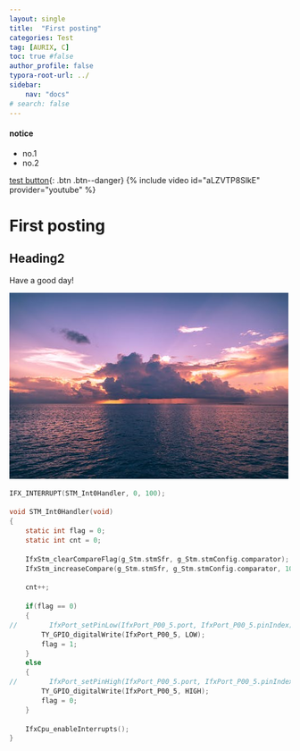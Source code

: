 ```yaml
---
layout: single
title:  "First posting"
categories: Test
tag: [AURIX, C]
toc: true #false
author_profile: false
typora-root-url: ../
sidebar:
    nav: "docs"
# search: false
---
```

<div class="notice--success">
    <h4>notice</h4>
    <ul>
        <li>no.1</li>
        <li>no.2</li>
    </ul>
</div>

[test button](https://google.com){: .btn .btn--danger}
{% include video id="aLZVTP8SlkE" provider="youtube" %}

# First posting

## Heading2

Have a good day!

![pexels-photo-2775196](/images/2023-05-01-first/pexels-photo-2775196-1682933483513-6.jpeg)

``` c
IFX_INTERRUPT(STM_Int0Handler, 0, 100);

void STM_Int0Handler(void)
{
    static int flag = 0;
    static int cnt = 0;

    IfxStm_clearCompareFlag(g_Stm.stmSfr, g_Stm.stmConfig.comparator);
    IfxStm_increaseCompare(g_Stm.stmSfr, g_Stm.stmConfig.comparator, 100000000u);

    cnt++;

    if(flag == 0)
    {
//        IfxPort_setPinLow(IfxPort_P00_5.port, IfxPort_P00_5.pinIndex);
        TY_GPIO_digitalWrite(IfxPort_P00_5, LOW);
        flag = 1;
    }
    else
    {
//        IfxPort_setPinHigh(IfxPort_P00_5.port, IfxPort_P00_5.pinIndex);
        TY_GPIO_digitalWrite(IfxPort_P00_5, HIGH);
        flag = 0;
    }

    IfxCpu_enableInterrupts();
}
```

